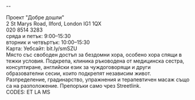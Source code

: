 
--

Проект "Добре дошли"  
2 St Marys Road, Ilford, London IG1 1QX  
020 8514 3283  
сряда и петък: 9:00–15:30  
вторник и четвъртък: 10:00–15:30  
Карта: Уебсайт: bit.ly/smSZU  
Място със свободен достъп за бездомни хора, особено хора спящи в тежки условия. Подкрепа, клиника ръководена от медицинска сестра, консултиране, английски език за чуждоговорящи и други образователни сесии, които подкрепят независим живот. Разпределение, градинарство, упражнения и терапевтичен масаж също са на разположение. Препоръки само чрез Streetlink.  
CODES: ET LA MS  
  
